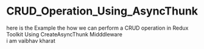 # CRUD_Operation_Using_AsyncThunk
here is the Example the how we can perform a CRUD operation in Redux Toolkit Using CreateAsyncThunk Midddleware
<br/>
i am vaibhav kharat
